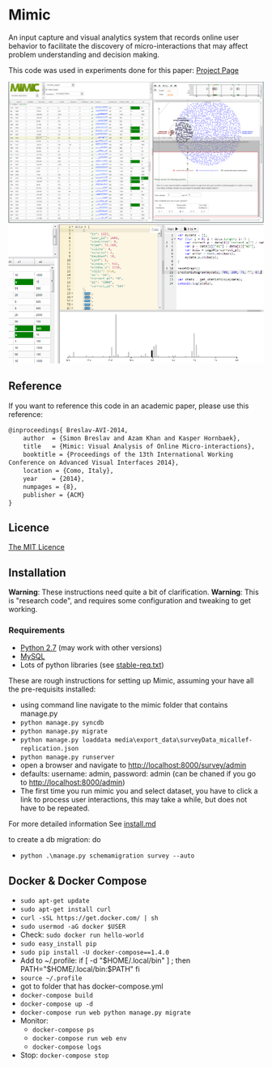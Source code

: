 # Mimic

An input capture and visual analytics system that records online user behavior to facilitate the discovery of micro-interactions that may affect problem understanding and decision making.

This code was used in experiments done for this paper: [Project Page](http://autodeskresearch.com/publications/mimic)

![screenshot](https://github.com/sbreslav/mimic/raw/master/docs/screenshot.png)
![screenshot2](https://github.com/sbreslav/mimic/raw/master/docs/screenshot2.png)

## Reference

If you want to reference this code in an academic paper, please use this reference:
	
	@inproceedings{ Breslav-AVI-2014,
		author  = {Simon Breslav and Azam Khan and Kasper Hornbaek},
		title   = {Mimic: Visual Analysis of Online Micro-interactions},
		booktitle = {Proceedings of the 13th International Working Conference on Advanced Visual Interfaces 2014},
		location = {Como, Italy},
		year    = {2014},
		numpages = {8},
		publisher = {ACM}
	}

## Licence

[The MIT Licence](https://github.com/sbreslav/mimic/blob/master/LICENSE)

## Installation
**Warning**: These instructions need quite a bit of clarification.
**Warning**: This is "research code", and requires some configuration and tweaking to get working.

### Requirements

* [Python 2.7](https://www.python.org/download/releases/2.7.6) (may work with other versions) 
* [MySQL](http://dev.mysql.com/downloads/mysql/)
* Lots of python libraries (see [stable-req.txt](https://github.com/sbreslav/mimic/blob/master/stable-req.txt))

These are rough instructions for setting up Mimic, assuming your have all the pre-requisits installed:
- using command line navigate to the mimic folder that contains manage.py
- ``python manage.py syncdb``
- ``python manage.py migrate``
- ``python manage.py loaddata media\export_data\surveyData_micallef-replication.json``
- ``python manage.py runserver``
- open a browser and navigate to [http://localhost:8000/survey/admin](http://localhost:8000/survey/admin)
- defaults: username: admin, password: admin (can be chaned if you go to [http://localhost:8000/admin](http://localhost:8000/admin))
- The first time you run mimic you and select dataset, you have to click a link to process user interactions, this may take a while, but does not have to be repeated.


For more detailed information See [install.md](https://github.com/sbreslav/mimic/blob/master/install.md)

to create a db migration: do
- ``python .\manage.py schemamigration survey --auto``

## Docker & Docker Compose
* `sudo apt-get update`
* `sudo apt-get install curl`
* `curl -sSL https://get.docker.com/ | sh`
* `sudo usermod -aG docker $USER`
* Check: `sudo docker run hello-world`
* `sudo easy_install pip`
* `sudo pip install -U docker-compose==1.4.0`
* Add to ~/.profile:
  if [ -d "$HOME/.local/bin" ] ; then
  	PATH="$HOME/.local/bin:$PATH"
  fi
* `source ~/.profile`
* got to folder that has docker-compose.yml
* `docker-compose build`
* `docker-compose up -d`
* `docker-compose run web python manage.py migrate`
* Monitor:
	* `docker-compose ps`
	* `docker-compose run web env`
	* `docker-compose logs`
* Stop: `docker-compose stop`